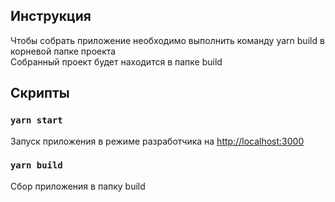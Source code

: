 ## Инструкция

Чтобы собрать приложение необходимо выполнить команду yarn build в корневой папке проекта \
Собранный проект будет находится в папке build

## Скрипты

### `yarn start`

Запуск приложения в режиме разработчика на [http://localhost:3000](http://localhost:3000)


### `yarn build`

Сбор приложения в папку build



